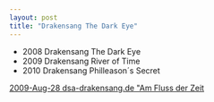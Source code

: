 ```yaml
---
layout: post
title: "Drakensang The Dark Eye"
---
```


* 2008 Drakensang The Dark Eye 
* 2009 Drakensang River of Time
* 2010 Drakensang Philleason´s Secret

[2009-Aug-28  dsa-drakensang.de "Am Fluss der Zeit](https://www.dsa-drakensang.de/?go=GamesComInterview1)

